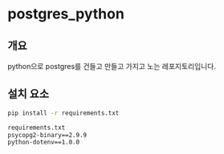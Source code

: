 # postgres_python

## 개요
python으로 postgres를 건들고 만들고 가지고 노는 레포지토리입니다.

## 설치 요소
```bash
pip install -r requirements.txt

requirements.txt
psycopg2-binary==2.9.9
python-dotenv==1.0.0
```
